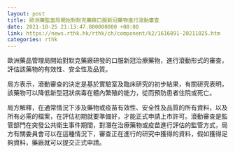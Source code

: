 ```yaml
---
layout: post
title: 歐洲藥監當局開始對默克藥廠口服新冠藥物進行滾動審查
date: 2021-10-25 21:13:47.000000000 +08:00
link: https://news.rthk.hk/rthk/ch/component/k2/1616891-20211025.htm
categories: rthk
---
```


歐洲藥品管理局開始對默克藥廠研發的口服新冠治療藥物，進行滾動形式的審查，評估該藥物的有效性、安全性及品質。

局方表示，滾動審查的決定是基於實驗室及臨床研究的初步結果，有關研究表明，該藥物可以降低新型冠狀病毒在體內繁殖的能力，從而預防患者住院或死亡。

局方解釋，在通常情況下涉及藥物或疫苗有效性、安全性及品質的所有資料，以及所有必需的檔案，在評估初期就要準備好，才能正式申請上市許可。滾動審查是監管部門在突發公共衛生事件期間，對潛在治療藥物或疫苗進行評估的監管方式，局方有關委員會可以在這種情況下，審查正在進行的研究中獲得的資料，假如獲得足夠資料，藥廠就可以提交正式申請。
